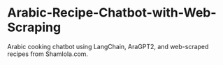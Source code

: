 # Arabic-Recipe-Chatbot-with-Web-Scraping
Arabic cooking chatbot using LangChain, AraGPT2, and web-scraped recipes from Shamlola.com.
